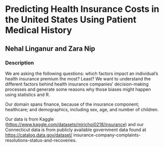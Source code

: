 # Predicting Health Insurance Costs in the United States Using Patient Medical History
## Nehal Linganur and Zara Nip
### Description
We are asking the following questions: which factors impact an individual’s health insurance premium the most? Least? We want to understand the different factors behind health insurance companies’ decision-making processes and generate some reasons why those biases might happen using statistics and R.

Our domain spans finance, because of the insurance component; healthcare; and demographics, including sex, age, and number of children.

Our data is from Kaggle (https://www.kaggle.com/datasets/mirichoi0218/insurance) and our Connecticut data is from publicly available government data found at https://catalog.data.gov/dataset/
insurance-company-complaints-resolutions-status-and-recoveries. 
